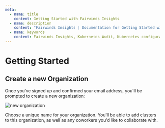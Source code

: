 ```yaml
---
meta:
  - name: title
    content: Getting Started with Fairwinds Insights
  - name: description
    content: "Fairwinds Insights | Documentation for Getting Started with Fairwinds Insights."
  - name: keywords
    content: Fairwinds Insights, Kubernetes Audit, Kubernetes configuration validation
---
```



# Getting Started

## Create a new Organization

Once you've signed up and confirmed your email address, you'll be prompted to
create a new organization:

<div class="mini-img">
  <img :src="$withBase('/img/new-org.png')" alt="new organization">
</div>

Choose a unique name for your organization. You'll be able to add clusters to this
organization, as well as any coworkers you'd like to collaborate with.

